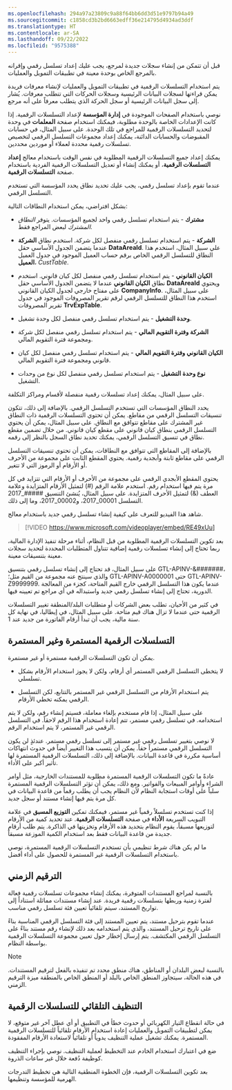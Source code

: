 ```yaml
---
ms.openlocfilehash: 294a97a23809c9a88f64bb6dd3d51e9797b94a49
ms.sourcegitcommit: c1858cd3b2bd6663edff36e214795d4934ad3ddf
ms.translationtype: HT
ms.contentlocale: ar-SA
ms.lasthandoff: 09/22/2022
ms.locfileid: "9575388"
---
```


قبل أن تتمكن من إنشاء سجلات جديدة لمرجع، يجب عليك إعداد تسلسل رقمي وإقرانه بالمرجع الخاص بوحدة معينة في تطبيقات التمويل والعمليات. 

يتم استخدام التسلسلات الرقمية في تطبيقات التمويل والعمليات لإنشاء معرفات فريدة يمكن قراءتها لسجلات البيانات الرئيسية وسجلات الحركات التي تتطلب معرفات. يُشار إلى سجل البيانات الرئيسية أو سجل الحركة الذي يتطلب معرفاً على أنه مرجع. 

نوصي باستخدام الصفحات الموجودة في **إدارة المؤسسة** لإعداد التسلسلات الرقمية. إذا كانت الإعدادات الخاصة بالوحدة مطلوبة، فيمكنك استخدام صفحة **المعلمات** في وحدة لتحديد التسلسلات الرقمية للمراجع في تلك الوحدة. على سبيل المثال، في حسابات المقبوضات والحسابات الدائنة، يمكنك إعداد مجموعات التسلسل الرقمي لتخصيص تسلسلات رقمية محددة لعملاء أو موردين محددين. 

يمكنك إعداد جميع التسلسلات الرقمية المطلوبة في نفس الوقت باستخدام معالج **إعداد التسلسلات الرقمية**، أو يمكنك إنشاء أو تعديل التسلسلات الرقمية الفردية باستخدام صفحة **التسلسلات الرقمية**.

عندما تقوم بإعداد تسلسل رقمي، يجب عليك تحديد نطاق يحدد المؤسسة التي تستخدم التسلسل الرقمي. 

بشكل افتراضي، يمكن استخدام النطاقات التالية:

- **مشترك** - يتم استخدام تسلسل رقمي واحد لجميع المؤسسات. يتوفر *النطاق المشترك* لبعض المراجع فقط. 

- **الشركة** - يتم استخدام تسلسل رقمي منفصل لكل شركة. استخدم نطاق **الشركة** عندما يتضمن الجدول الأساسي حقل **DataAreaId**. علي سبيل المثال، استخدم هذا النطاق للتسلسل الرقمي الخاص برقم حساب العميل الموجود في جدول العميل **العميل**، *CustTable*. 

- **الكيان القانوني** - يتم استخدام تسلسل رقمي منفصل لكل كيان قانوني. استخدم نطاق **الكيان القانوني** عندما لا يتضمن الجدول الأساسي حقل **DataAreaId** ويحتوي على مفتاح خارجي لجدول الكيان القانوني **CompanyInfo**. على سبيل المثال، استخدم هذا النطاق للتسلسل الرقمي لرقم تقرير المصروفات الموجود في جدول تقرير المصروفات **TrvExpTable**. 

- **وحدة التشغيل** - يتم استخدام تسلسل رقمي منفصل لكل وحدة تشغيل. 

- **الشركة وفترة التقويم المالي** - يتم استخدام تسلسل رقمي منفصل لكل شركة ومجموعة فترة التقويم المالي. 

- **الكيان القانوني وفترة التقويم المالي** - يتم استخدام تسلسل رقمي منفصل لكل كيان قانوني ومجموعة فترة التقويم المالي. 

- **نوع وحدة التشغيل** - يتم استخدام تسلسل رقمي منفصل لكل نوع من وحدات التشغيل. 

على سبيل المثال، يمكنك إعداد تسلسلات رقمية منفصلة لأقسام ومراكز التكلفة. 

يحدد النطاق المؤسسات التي تستخدم التسلسل الرقمي. بالإضافة إلى ذلك، تتكون تنسيقات التسلسل الرقمي من مقاطع. يمكن أن تحتوي التسلسلات الرقمية ذات النطاق غير المشترك على مقاطع تتوافق مع النطاق. على سبيل المثال، يمكن أن يحتوي التسلسل الرقمي بنطاق كيان قانوني على مقطع كيان قانوني. من خلال تضمين مقطع نطاق في تنسيق التسلسل الرقمي، يمكنك تحديد نطاق السجل بالنظر إلى رقمه.

بالإضافة إلى المقاطع التي تتوافق مع النطاقات، يمكن أن تحتوي تنسيقات التسلسل الرقمي على مقاطع ثابتة وأبجدية رقمية. يحتوي المقطع الثابت على مجموعة من الأحرف أو الأرقام أو الرموز التي لا تتغير. 

يحتوي المقطع الأبجدي الرقمي على مجموعة من الأحرف أو الأرقام التي تتزايد في كل مرة يتم فيها استخدام رقم. استخدم علامة الرقم (#) لتمثيل الأرقام المتزايدة وعلامة العطف (&) لتمثيل الأحرف المتزايدة. على سبيل المثال، يُنشئ التنسيق #####_2017 التسلسل 00001_2017، و00002_2017، وما إلى ذلك.

شاهد هذا الفيديو للتعرف على كيفية إنشاء تسلسل رقمي جديد باستخدام معالج.
&nbsp;
> [!VIDEO https://www.microsoft.com/videoplayer/embed/RE49xUu] 
 
بعد تكوين التسلسلات الرقمية المطلوبة من قبل النظام، أثناء مرحلة تنفيذ الإدارة المالية، ربما تحتاج إلى إنشاء تسلسلات رقمية إضافية تتناول المتطلبات المحددة لتحديد سجلات معينة بتنسيقات معينة. 
 
على سبيل المثال، قد تحتاج إلى إنشاء تسلسل رقمي بتنسيق GTL-APINV-&#######، والذي سينتج عنه مجموعة من القيم مثل؛ GTL-APINV-A0000001 حتى GTL-APINV-Z9999999. عندما يكون هذا التسلسل الرقمي خارج القيم المتاحة، كجزء من المعالجة الدورية، تحتاج إلى إنشاء تسلسل رقمي جديد واستبداله في أي مراجع تم تعيينه فيها. 

في كثير من الأحيان، تطلب بعض الشركات أو متطلبات البلد/المنطقة تغيير التسلسلات الرقمية حتى عندما لا تزال هناك قيم متاحة. على سبيل المثال، في إيطاليا، في نهاية كل سنة مالية، يجب أن تبدأ أرقام الفاتورة من جديد عند 1.

## <a name="continuous-and-non-continuous-number-sequences"></a>التسلسلات الرقمية المستمرة وغير المستمرة

يمكن أن تكون التسلسلات الرقمية مستمرة أو غير مستمرة. 

- لا يتخطى التسلسل الرقمي المستمر أي أرقام، ولكن لا يجوز استخدام الأرقام بشكل تسلسلي. 

- يتم استخدام الأرقام من التسلسل الرقمي غير المستمر بالتتابع، لكن التسلسل الرقمي يمكنه تخطي الأرقام. 

على سبيل المثال، إذا قام مستخدم بإلغاء معاملة، فسيتم إنشاء رقم، ولكن لا يتم استخدامه. في تسلسل رقمي مستمر، تتم إعادة استخدام هذا الرقم لاحقاً. في التسلسل الرقمي غير المستمر، لا يتم استخدام الرقم.

لا نوصي بتغيير تسلسل رقمي غير مستمر إلى تسلسل رقمي مستمر. عندئذٍ لن يكون التسلسل الرقمي مستمراً حقاً. يمكن أن يتسبب هذا التغيير أيضاً في حدوث انتهاكات أساسية مكررة في قاعدة البيانات. بالإضافة إلى ذلك، التسلسلات الرقمية المستمرة لها تأثير أكبر على الأداء.

عادةً ما تكون التسلسلات الرقمية المستمرة مطلوبة للمستندات الخارجية، مثل أوامر الشراء وأوامر المبيعات والفواتير. ومع ذلك، يمكن أن تؤثر التسلسلات الرقمية المستمرة سلباً على أوقات استجابة النظام لأن النظام يجب أن يطلب رقماً من قاعدة البيانات في كل مرة يتم فيها إنشاء مستند أو سجل جديد.

إذا كنت تستخدم تسلسلاً رقمياً غير مستمر، فيمكنك تمكين **التوزيع المسبق** في علامة التبويب السريعة **الأداء** في صفحة **التسلسلات الرقمية**. عند تحديد كمية من الأرقام لتوزيعها مسبقاً، يقوم النظام بتحديد هذه الأرقام وتخزينها في الذاكرة. يتم طلب أرقام جديدة من قاعدة البيانات فقط بعد استخدام الكمية الموزعة مسبقاً.

ما لم يكن هناك شرط تنظيمي بأن تستخدم التسلسلات الرقمية المستمرة، نوصي باستخدام التسلسلات الرقمية غير المستمرة للحصول على أداء أفضل.

## <a name="chronological-numbering"></a>الترقيم الزمني
بالنسبة لمراجع المستندات المتوفرة، يمكنك إنشاء مجموعات تسلسلات رقمية فعالة لفترة زمنية وربطها بتسلسلات رقمية فريدة. عند إنشاء مستندات مماثلة استناداً إلى تواريخ المستند، سيتم تلقائياً تعيين فئة تسلسل رقمي مناسب.

عندما تقوم بترحيل مستند، يتم تعيين المستند إلى فئة التسلسل الرقمي المناسبة بناءً على تاريخ ترحيل المستند، والذي يتم استخدامه بعد ذلك لإنشاء رقم مستند بناءً على التسلسل الرقمي المكتشف. يتم إرسال إخطار حول تعيين مجموعة التسلسلات الرقمية بواسطة النظام. 


> [!NOTE]
> بالنسبة لبعض البلدان أو المناطق، هناك منطق محدد تم تنفيذه بالفعل لترقيم المستندات. في هذه الحالة، سيتجاوز المنطق الخاص بالبلد أو المنطق الخاص بالمنطقة ميزة الترقيم الزمني.


## <a name="automatic-cleanup-of-number-sequences"></a>التنظيف التلقائي للتسلسلات الرقمية

في حالة انقطاع التيار الكهربائي أو حدوث خطأ في التطبيق أو أي عطل آخر غير متوقع، لا يمكن لتطبيقات التمويل والعمليات إعادة استخدام الأرقام تلقائياً للتسلسلات الرقمية المستمرة. يمكنك تشغيل عملية التنظيف يدوياً أو تلقائياً لاستعادة الأرقام المفقودة.

ضع في اعتبارك استخدام الخادم عند التخطيط لعملية التنظيف. نوصي بإجراء التنظيف كوظيفة دُفعة خلال غير ساعات الذروة.

بعد تكوين التسلسلات الرقمية، فإن الخطوة المنطقية التالية هي تخطيط التدرجات الهرمية للمؤسسة وتنظيمها.

